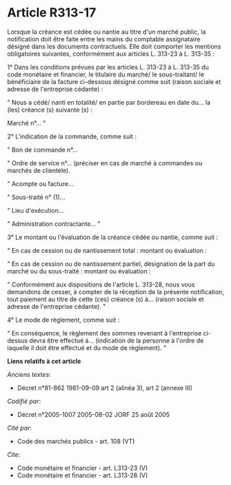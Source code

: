 # Article R313-17

Lorsque la créance est cédée ou nantie au titre d'un marché public, la notification doit être faite entre les mains du
comptable assignataire désigné dans les documents contractuels. Elle doit comporter les mentions obligatoires suivantes,
conformément aux articles L. 313-23 à L. 313-35 : 

1° Dans les conditions prévues par les articles L. 313-23 à L. 313-35 du code monétaire et financier, le titulaire du marché/
le sous-traitant/ le bénéficiaire de la facture ci-dessous désigné comme suit (raison sociale et adresse de l'entreprise
cédante) : 

" Nous a cédé/ nanti en totalité/ en partie par bordereau en date du... la (les) créance (s) suivante (s) : 

Marché n°... " 

2° L'indication de la commande, comme suit : 

" Bon de commande n°... 

" Ordre de service n°... (préciser en cas de marché à commandes ou marchés de clientèle). 

" Acompte ou facture... 

" Sous-traité n° (1)... 

" Lieu d'exécution... 

" Administration contractante... " 

3° Le montant ou l'évaluation de la créance cédée ou nantie, comme suit : 

" En cas de cession ou de nantissement total : montant ou évaluation : 

" En cas de cession ou de nantissement partiel, désignation de la part du marché ou du sous-traité : montant ou évaluation : 

" Conformément aux dispositions de l'article L. 313-28, nous vous demandons de cesser, à compter de la réception de la
présente notification, tout paiement au titre de cette (ces) créance (s) à... (raison sociale et adresse de l'entreprise
cédante). " 

4° Le mode de règlement, comme suit : 

" En conséquence, le règlement des sommes revenant à l'entreprise ci-dessus devra être effectué à... (indication de la
personne à l'ordre de laquelle il doit être effectué et du mode de règlement). "

**Liens relatifs à cet article**

_Anciens textes_:

  - Décret n°81-862 1981-09-09 art 2 (alinéa 3), art 2 (annexe III)

_Codifié par_:

  - Décret n°2005-1007 2005-08-02 JORF 25 août 2005

_Cité par_:

  - Code des marchés publics - art. 108 (VT)

_Cite_:

  - Code monétaire et financier - art. L313-23 (V)
  - Code monétaire et financier - art. L313-28 (V)
